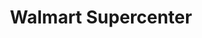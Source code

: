 ---
title: "Walmart Supercenter"
url: /rogers/walmart-supercenter-west-walnut-street/
shop: Supermarkt
---